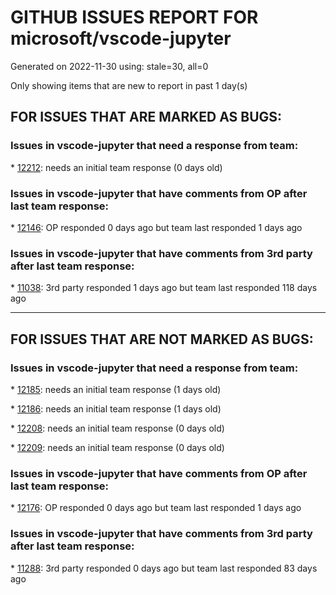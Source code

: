 
# GITHUB ISSUES REPORT FOR microsoft/vscode-jupyter


Generated on 2022-11-30 using: stale=30, all=0


Only showing items that are new to report in past 1 day(s)


## FOR ISSUES THAT ARE MARKED AS BUGS:


### Issues in vscode-jupyter that need a response from team:


\* [12212](https://github.com/microsoft/vscode-jupyter/issues/12212 "No progress bar in kernel picker"): needs an initial team response (0 days old)

### Issues in vscode-jupyter that have comments from OP after last team response:


\* [12146](https://github.com/microsoft/vscode-jupyter/issues/12146 "ipykernel not detected ('Running cells with 3.9.13 (base) requires ipykernel package installed or requires an update')"): OP responded 0 days ago but team last responded 1 days ago

### Issues in vscode-jupyter that have comments from 3rd party after last team response:


\* [11038](https://github.com/microsoft/vscode-jupyter/issues/11038 "Intellisense completions have duplicates when `python.pylanceLspNotebooksEnabled` is true"): 3rd party responded 1 days ago but team last responded 118 days ago

---

## FOR ISSUES THAT ARE NOT MARKED AS BUGS:


### Issues in vscode-jupyter that need a response from team:


\* [12185](https://github.com/microsoft/vscode-jupyter/issues/12185 "make it easier to use: confusion about the role of the &quot;restart&quot; button "): needs an initial team response (1 days old)

\* [12186](https://github.com/microsoft/vscode-jupyter/issues/12186 "The interactive window should look at the sheband to opens the script with the right python version"): needs an initial team response (1 days old)

\* [12208](https://github.com/microsoft/vscode-jupyter/issues/12208 "Better line numbers in interactive window notebooks"): needs an initial team response (0 days old)

\* [12209](https://github.com/microsoft/vscode-jupyter/issues/12209 "November 2022"): needs an initial team response (0 days old)

### Issues in vscode-jupyter that have comments from OP after last team response:


\* [12176](https://github.com/microsoft/vscode-jupyter/issues/12176 "Feature Request: Run block and move down in Python text file without selecting block manually"): OP responded 0 days ago but team last responded 1 days ago

### Issues in vscode-jupyter that have comments from 3rd party after last team response:


\* [11288](https://github.com/microsoft/vscode-jupyter/issues/11288 "nbformat_minor version is by default 2 for new .ipynb files"): 3rd party responded 0 days ago but team last responded 83 days ago
